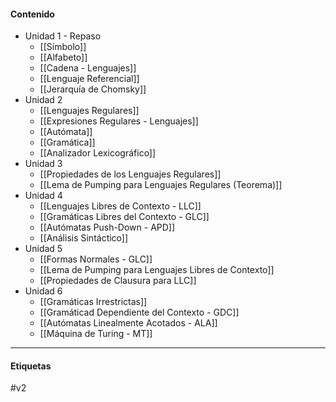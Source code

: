 #### Contenido

- Unidad 1 - Repaso
	- [[Símbolo]] 
	- [[Alfabeto]] 
	- [[Cadena - Lenguajes]]  
	- [[Lenguaje Referencial]] 
	- [[Jerarquía de Chomsky]]
- Unidad 2 
	- [[Lenguajes Regulares]] 
	- [[Expresiones Regulares - Lenguajes]] 
	- [[Autómata]] 
	- [[Gramática]] 
	- [[Analizador Lexicográfico]] 
- Unidad 3
	- [[Propiedades de los Lenguajes Regulares]] 
	- [[Lema de Pumping para Lenguajes Regulares (Teorema)]] 
- Unidad 4
	- [[Lenguajes Libres de Contexto - LLC]] 
	- [[Gramáticas Libres del Contexto - GLC]]
	- [[Autómatas Push-Down - APD]]
	- [[Análisis Sintáctico]] 
- Unidad 5
	- [[Formas Normales - GLC]]
	- [[Lema de Pumping para Lenguajes Libres de Contexto]]
	- [[Propiedades de Clausura para LLC]]
- Unidad 6
	- [[Gramáticas Irrestrictas]]
	- [[Gramáticad Dependiente del Contexto - GDC]] 
	- [[Autómatas Linealmente Acotados - ALA]]
	- [[Máquina de Turing - MT]] 

***
#### Etiquetas
#v2 